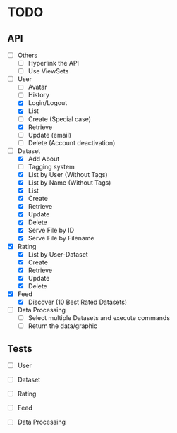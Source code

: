 # TODO

## API
- [ ] Others
    - [ ] Hyperlink the API
    - [ ] Use ViewSets
- [ ] User
    - [ ] Avatar
    - [ ] History
    - [X] Login/Logout
    - [X] List
    - [ ] Create (Special case)
    - [X] Retrieve
    - [ ] Update (email)
    - [ ] Delete (Account deactivation)
- [ ] Dataset
    - [X] Add About
    - [ ] Tagging system 
    - [X] List by User (Without Tags)
    - [X] List by Name (Without Tags)
    - [X] List
    - [X] Create
    - [X] Retrieve
    - [X] Update
    - [X] Delete
    - [X] Serve File by ID
    - [X] Serve File by Filename
- [X] Rating
    - [X] List by User-Dataset
    - [X] Create
    - [X] Retrieve
    - [X] Update
    - [X] Delete    
- [X] Feed
    - [X] Discover (10 Best Rated Datasets)
- [ ] Data Processing
    - [ ] Select multiple Datasets and execute commands
    - [ ] Return the data/graphic

## Tests
- [ ] User
- [ ] Dataset
- [ ] Rating
- [ ] Feed
- [ ] Data Processing

